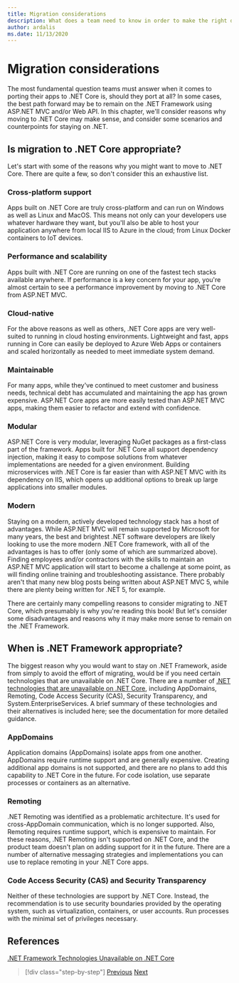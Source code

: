 ```yaml
---
title: Migration considerations
description: What does a team need to know in order to make the right decision about whether and how to migrate from ASP.NET MVC to .NET Core?
author: ardalis
ms.date: 11/13/2020
---
```


# Migration considerations

The most fundamental question teams must answer when it comes to porting their apps to .NET Core is, should they port at all? In some cases, the best path forward may be to remain on the .NET Framework using ASP.NET MVC and/or Web API. In this chapter, we'll consider reasons why moving to .NET Core may make sense, and consider some scenarios and counterpoints for staying on .NET.

## Is migration to .NET Core appropriate?

Let's start with some of the reasons why you might want to move to .NET Core. There are quite a few, so don't consider this an exhaustive list.

### Cross-platform support

Apps built on .NET Core are truly cross-platform and can run on Windows as well as Linux and MacOS. This means not only can your developers use whatever hardware they want, but you'll also be able to host your application anywhere from local IIS to Azure in the cloud; from Linux Docker containers to IoT devices.

### Performance and scalability

Apps built with .NET Core are running on one of the fastest tech stacks available anywhere. If performance is a key concern for your app, you're almost certain to see a performance improvement by moving to .NET Core from ASP.NET MVC.

### Cloud-native

For the above reasons as well as others, .NET Core apps are very well-suited to running in cloud hosting environments. Lightweight and fast, apps running in Core can easily be deployed to Azure Web Apps or containers and scaled horizontally as needed to meet immediate system demand.

### Maintainable

For many apps, while they've continued to meet customer and business needs, technical debt has accumulated and maintaining the app has grown expensive. ASP.NET Core apps are more easily tested than ASP.NET MVC apps, making them easier to refactor and extend with confidence.

### Modular

ASP.NET Core is very modular, leveraging NuGet packages as a first-class part of the framework. Apps built for .NET Core all support dependency injection, making it easy to compose solutions from whatever implementations are needed for a given environment. Building microservices with .NET Core is far easier than with ASP.NET MVC with its dependency on IIS, which opens up additional options to break up large applications into smaller modules.

### Modern

Staying on a modern, actively developed technology stack has a host of advantages. While ASP.NET MVC will remain supported by Microsoft for many years, the best and brightest .NET software developers are likely looking to use the more modern .NET Core framework, with all of the advantages is has to offer (only some of which are summarized above). Finding employees and/or contractors with the skills to maintain an ASP.NET MVC application will start to become a challenge at some point, as will finding online training and troubleshooting assistance. There probably aren't that many new blog posts being written about ASP.NET MVC 5, while there are plenty being written for .NET 5, for example.

There are certainly many compelling reasons to consider migrating to .NET Core, which presumably is why you're reading this book! But let's consider some disadvantages and reasons why it may make more sense to remain on the .NET Framework.

## When is .NET Framework appropriate?

The biggest reason why you would want to stay on .NET Framework, aside from simply to avoid the effort of migrating, would be if you need certain technologies that are unavailable on .NET Core. There are a number of [.NET technologies that are unavailable on .NET Core](https://docs.microsoft.com/dotnet/core/porting/net-framework-tech-unavailable), including AppDomains, Remoting, Code Access Security (CAS), Security Transparency, and System.EnterpriseServices. A brief summary of these technologies and their alternatives is included here; see the documentation for more detailed guidance.

### AppDomains

Application domains (AppDomains) isolate apps from one another. AppDomains require runtime support and are generally expensive. Creating additional app domains is not supported, and there are no plans to add this capability to .NET Core in the future. For code isolation, use separate processes or containers as an alternative.

### Remoting

.NET Remoting was identified as a problematic architecture. It's used for cross-AppDomain communication, which is no longer supported. Also, Remoting requires runtime support, which is expensive to maintain. For these reasons, .NET Remoting isn't supported on .NET Core, and the product team doesn't plan on adding support for it in the future. There are a number of alternative messaging strategies and implementations you can use to replace remoting in your .NET Core apps.

### Code Access Security (CAS) and Security Transparency

Neither of these technologies are support by .NET Core. Instead, the recommendation is to use security boundaries provided by the operating system, such as virtualization, containers, or user accounts. Run processes with the minimal set of privileges necessary.

## References

[.NET Framework Technologies Unavailable on .NET Core](https://docs.microsoft.com/dotnet/core/porting/net-framework-tech-unavailable)

>[!div class="step-by-step"]
>[Previous](introduction.md)
>[Next](migrate-aspnet-core-2-1.md)
